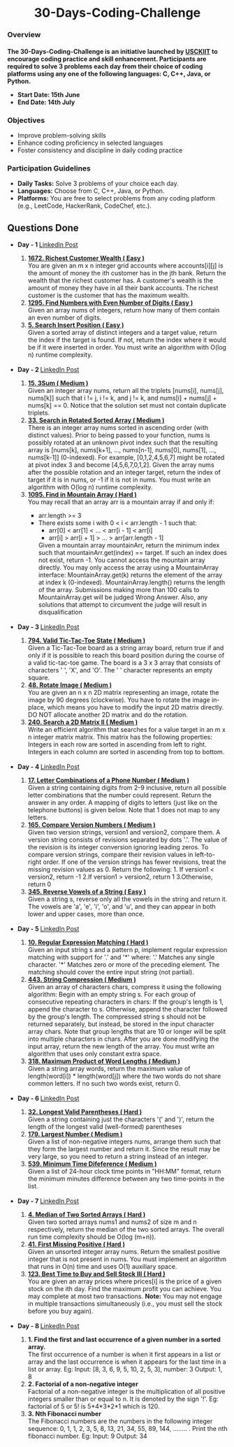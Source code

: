 <h1 align="center"><b>30-Days-Coding-Challenge</b></h1>
<div>
<h3>Overview</h3>
<h4>The 30-Days-Coding-Challenge is an initiative launched by <a href="https://www.linkedin.com/company/uipath-community-kiit/?originalSubdomain=in">USCKIIT</a> to encourage coding practice and skill enhancement. Participants are required to solve 3 problems each day from their choice of coding platforms using any one of the following languages: C, C++, Java, or Python.<br>
  <ul>
    <li>Start Date: 15th June</li>
    <li>End Date: 14th July</li>
  </ul>
</h4>
</div>
<h3>Objectives</h3>
<ul>
  <li>Improve problem-solving skills</li>
  <li>Enhance coding proficiency in selected languages</li>
  <li>Foster consistency and discipline in daily coding practice</li>
</ul>
<h3>Participation Guidelines</h3>
<ul>
  <li><b>Daily Tasks:</b> Solve 3 problems of your choice each day.</li>
  <li><b>Languages:</b> Choose from C, C++, Java, or Python.</li>
  <li><b>Platforms:</b> You are free to select problems from any coding platform (e.g., LeetCode, HackerRank, CodeChef, etc.).</li>
</ul>
<h2>Questions Done</h2>
<ul>
  <li> <b>Day - 1  </b><a href="https://www.linkedin.com/posts/shivam-kumar-946614277_day1-codesprintbyusckiit-30dayscodechallenge-activity-7207772675119669249-XLph?utm_source=share&utm_medium=member_desktop">  LinkedIn Post</a><br></li>
    <ol>
      <li><a href="https://leetcode.com/problems/richest-customer-wealth/description/"><b>1672. Richest Customer Wealth ( Easy )</b></a></li>
       You are given an m x n integer grid accounts where accounts[i][j] is the amount of money the i​​​​​​​​​​​th​​​​ customer has in the j​​​​​​​​​​​th​​​​ bank. Return the wealth that the richest 
       customer has.
        A customer's wealth is the amount of money they have in all their bank accounts. The richest customer is the customer that has the maximum wealth.<br>
      <li><a href="https://leetcode.com/problems/find-numbers-with-even-number-of-digits/description/"><b>1295. Find Numbers with Even Number of Digits ( Easy )</b></a></li>
      Given an array nums of integers, return how many of them contain an even number of digits.
      <li><a href="https://leetcode.com/problems/search-insert-position/description/"><b>5. Search Insert Position ( Easy )</b></a></li>
      Given a sorted array of distinct integers and a target value, return the index if the target is found. If not, return the index where it would be if it were inserted 
    in order.
     You must write an algorithm with O(log n) runtime complexity.
    </ol><br>
    <li><b>Day - 2  </b> <a href="https://www.linkedin.com/posts/shivam-kumar-946614277_day2-codesprintbyusckiit-30dayscodechallenge-activity-7208151512131276801-S7ks?utm_source=share&utm_medium=member_desktop">  LinkedIn Post</a></li>
   <ol>
     <li><a href="https://leetcode.com/problems/3sum/description/"><b>15. 3Sum ( Medium )</b></a></li>
     Given an integer array nums, return all the triplets [nums[i], nums[j], nums[k]] such that i != j, i != k, and j != k, and nums[i] + nums[j] + nums[k] == 0.
     Notice that the solution set must not contain duplicate triplets.<br>
     <li><a href="https://leetcode.com/problems/search-in-rotated-sorted-array/description/"><b>33. Search in Rotated Sorted Array ( Medium )</b></a></li>
     There is an integer array nums sorted in ascending order (with distinct values).
     Prior to being passed to your function, nums is possibly rotated at an unknown pivot index such that the resulting array is [nums[k], nums[k+1], ..., nums[n-1], 
     nums[0], nums[1], ..., nums[k-1]] (0-indexed). For example, [0,1,2,4,5,6,7] might be rotated at pivot index 3 and become [4,5,6,7,0,1,2].
     Given the array nums after the possible rotation and an integer target, return the index of target if it is in nums, or -1 if it is not in nums.
     You must write an algorithm with O(log n) runtime complexity.
      <li><a href="https://leetcode.com/problems/find-in-mountain-array/description/"><b>1095. Find in Mountain Array ( Hard )</b></a></li>
     You may recall that an array arr is a mountain array if and only if:
     <ul>
       <li>arr.length >= 3</li>
       <li> There exists some i with 0 < i < arr.length - 1 such that:
            <ul><li>arr[0] < arr[1] < ... < arr[i - 1] < arr[i]</li>
              <li>arr[i] > arr[i + 1] > ... > arr[arr.length - 1]</li>
            </ul>
      </li>
 Given a mountain array mountainArr, return the minimum index such that mountainArr.get(index) == target. If such an index does not exist, return -1. You cannot access the mountain array directly. You may only access the array using a MountainArray interface:
 MountainArray.get(k) returns the element of the array at index k (0-indexed).
 MountainArray.length() returns the length of the array.
   Submissions making more than 100 calls to MountainArray.get will be judged Wrong Answer. Also, any solutions that attempt to circumvent the judge will result in disqualification
   </ol>
            </li><br>
    <li> <b>Day - 3  </b><a href="https://www.linkedin.com/posts/shivam-kumar-946614277_day3-codesprintbyusckiit-30dayscodechallenge-activity-7208497889868697602-22Vd?utm_source=share&utm_medium=member_desktop">  LinkedIn Post</a><br></li>
    <ol>
      <li><a href="https://leetcode.com/problems/valid-tic-tac-toe-state/description/"><b>794. Valid Tic-Tac-Toe State ( Medium )</b></a></li>
        Given a Tic-Tac-Toe board as a string array board, return true if and only if it is possible to reach this board position during the course of a valid tic-tac-toe game.
 The board is a 3 x 3 array that consists of characters ' ', 'X', and 'O'. The ' ' character represents an empty square.<br>
      <li><a href="https://leetcode.com/problems/rotate-image/description/"><b>48. Rotate Image ( Medium )</b></a></li>
      You are given an n x n 2D matrix representing an image, rotate the image by 90 degrees (clockwise).
      You have to rotate the image in-place, which means you have to modify the input 2D matrix directly. DO NOT allocate another 2D matrix and do the rotation.
      <li><a href="https://leetcode.com/problems/search-a-2d-matrix-ii/description/"><b>240. Search a 2D Matrix II ( Medium )</b></a></li>
      Write an efficient algorithm that searches for a value target in an m x n integer matrix matrix. This matrix has the following properties:
      Integers in each row are sorted in ascending from left to right.
      Integers in each column are sorted in ascending from top to bottom.
    </ol>
    </ol><br>
      <li> <b>Day - 4  </b><a href="https://www.linkedin.com/posts/shivam-kumar-946614277_day4-codesprintbyusckiit-30dayscodechallenge-activity-7208855091422924800-hyLC?utm_source=share&utm_medium=member_desktop">  LinkedIn Post</a><br></li>
    <ol>
      <li><a href="https://leetcode.com/problems/letter-combinations-of-a-phone-number/description/"><b>17. Letter Combinations of a Phone Number ( Medium )</b></a></li>
      Given a string containing digits from 2-9 inclusive, return all possible letter combinations that the number could represent. Return the answer in any order.
A mapping of digits to letters (just like on the telephone buttons) is given below. Note that 1 does not map to any letters.<br>
      <li><a href="https://leetcode.com/problems/compare-version-numbers/description/"><b>165. Compare Version Numbers ( Medium )</b></a></li>
     Given two version strings, version1 and version2, compare them. A version string consists of revisions separated by dots '.'. The value of the revision is its integer conversion ignoring leading zeros.
To compare version strings, compare their revision values in left-to-right order. If one of the version strings has fewer revisions, treat the missing revision values as 0.
Return the following: 1. If version1 < version2, return -1
2.If version1 > version2, return 1 3.Otherwise, return 0
      <li><a href="https://leetcode.com/problems/reverse-vowels-of-a-string/description/"><b>345. Reverse Vowels of a String ( Easy )</b></a></li>
     Given a string s, reverse only all the vowels in the string and return it.
The vowels are 'a', 'e', 'i', 'o', and 'u', and they can appear in both lower and upper cases, more than once.
    </ol><br>
    <li> <b>Day - 5  </b><a href="https://www.linkedin.com/posts/shivam-kumar-946614277_day5-codesprintbyusckiit-30dayscodechallenge-activity-7209250891567165440-KxF-?utm_source=share&utm_medium=member_desktop">  LinkedIn Post</a><br></li>
    <ol>
      <li><a href="https://leetcode.com/problems/regular-expression-matching/description/"><b>10. Regular Expression Matching ( Hard )</b></a></li>
      Given an input string s and a pattern p, implement regular expression matching with support for '.' and '*' where:
 '.' Matches any single character.​​​​ '*' Matches zero or more of the preceding element. The matching should cover the entire input string (not partial).<br>
      <li><a href="https://leetcode.com/problems/string-compression/description/"><b>443. String Compression ( Medium )</b></a></li>
    Given an array of characters chars, compress it using the following algorithm:
Begin with an empty string s. For each group of consecutive repeating characters in chars:
If the group's length is 1, append the character to s.
Otherwise, append the character followed by the group's length.
The compressed string s should not be returned separately, but instead, be stored in the input character array chars. Note that group lengths that are 10 or longer will be split into multiple characters in chars.
After you are done modifying the input array, return the new length of the array. You must write an algorithm that uses only constant extra space.
<li><a href="https://leetcode.com/problems/maximum-product-of-word-lengths/description/"><b>318. Maximum Product of Word Lengths ( Medium )</b></a></li>
     Given a string array words, return the maximum value of length(word[i]) * length(word[j]) where the two words do not share common letters. If no such two words exist, return 0.
    </ol><br>
  <li> <b>Day - 6  </b><a href="https://www.linkedin.com/posts/shivam-kumar-946614277_day6-codesprintbyusckiit-30dayscodechallenge-activity-7209602981313343488-trN7?utm_source=share&utm_medium=member_desktop">  LinkedIn Post</a><br></li>
    <ol>
      <li><a href="https://leetcode.com/problems/longest-valid-parentheses/description/"><b>32. Longest Valid Parentheses ( Hard )</b></a></li>
       Given a string containing just the characters '(' and ')', return the length of the longest valid (well-formed) parentheses <br>
      <li><a href="https://leetcode.com/problems/largest-number/description/"><b>179. Largest Number ( Medium )</b></a></li>
     Given a list of non-negative integers nums, arrange them such that they form the largest number and return it. Since the result may be very large, so you need to return a string instead of an integer.
      <li><a href="https://leetcode.com/problems/minimum-time-difference/description/"><b>539. Minimum Time Difeference ( Medium )</b></a></li>
     Given a list of 24-hour clock time points in "HH:MM" format, return the minimum minutes difference between any two time-points in the list.
    </ol><br>
    <li> <b>Day - 7  </b><a href="https://www.linkedin.com/posts/shivam-kumar-946614277_day7-codesprintbyusckiit-30dayscodechallenge-activity-7209920996026322944-1pu8?utm_source=share&utm_medium=member_desktop">  LinkedIn Post</a><br></li>
    <ol>
      <li><a href="https://leetcode.com/problems/median-of-two-sorted-arrays/description/"><b>4. Median of Two Sorted Arrays ( Hard )</b></a></li>
      Given two sorted arrays nums1 and nums2 of size m and n respectively, return the median of the two sorted arrays. The overall run time complexity should be O(log (m+n)).<br>
      <li><a href="https://leetcode.com/problems/first-missing-positive/description/"><b>41. First Missing Positive ( Hard )</b></a></li>
      Given an unsorted integer array nums. Return the smallest positive integer that is not present in nums. You must implement an algorithm that runs in O(n) time and uses O(1) auxiliary space.
      <li><a href="https://leetcode.com/problems/best-time-to-buy-and-sell-stock-iii/description/"><b>123. Best Time to Buy and Sell Stock III ( Hard )</b></a></li>
     You are given an array prices where prices[i] is the price of a given stock on the ith day. Find the maximum profit you can achieve. You may complete at most two transactions. <b>Note:</b> You may not engage in multiple transactions simultaneously (i.e., you must sell the stock before you buy again).
    </ol><br>
    <li> <b>Day - 8  </b><a href="https://www.linkedin.com/posts/shivam-kumar-946614277_day8-codesprintbyusckiit-30dayscodechallenge-activity-7210206336662347776-xzDm?utm_source=share&utm_medium=member_desktop">  LinkedIn Post</a><br></li>
    <ol>
      <li><b>1. Find the first and last occurrence of a given number in a sorted array.</b></li>
      The first occurrence of a number is when it first appears in a list or array and the last occurrence is when it appears for the last time in a list or array.
      Eg: Input: [8, 3, 6, 9, 5, 10, 2, 5, 3], number: 3 Output: 1, 8<br>
      <li><b>2. Factorial of a non-negative integer  </b></a></li>
      Factorial of a non-negative integer is the multiplication of all positive integers smaller than or equal to n. It is denoted by the sign '!'.
      Eg: factorial of 5 or 5! is 5*4*3*2*1 which is 120. 
      <li><b>3. Nth Fibonacci number</b></a></li>
     The Fibonacci numbers are the numbers in the following integer sequence: 0, 1, 1, 2, 3, 5, 8, 13, 21, 34, 55, 89, 144, …….. .
     Print the nth fibonacci number.
     Eg: Input: 9 Output: 34
    </ol><br>
</ul>
